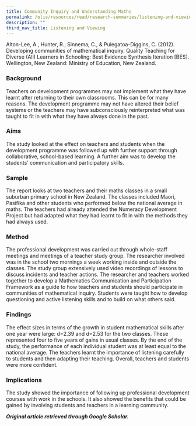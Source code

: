 ```yaml
---
title: Community Inquiry and Understanding Maths
permalink: /elis/resources/read/research-summaries/listening-and-viewing/community-inquiry-understanding-maths/
description: ""
third_nav_title: Listening and Viewing
---
```

Alton-Lee, A., Hunter, R., Sinnema, C., & Pulegatoa-Diggins, C. (2012). Developing communities of mathematical inquiry. Quality Teaching for Diverse (All) Learners in Schooling: Best Evidence Synthesis Iteration [BES]. Wellington, New Zealand: Ministry of Education, New Zealand.

### Background

Teachers on development programmes may not implement what they have learnt after returning to their own classrooms. This can be for many reasons. The development programme may not have altered their belief systems or the teachers may have subconsciously reinterpreted what was taught to fit in with what they have always done in the past.

### Aims

The study looked at the effect on teachers and students when the development programme was followed up with further support through collaborative, school-based learning. A further aim was to develop the students’ communication and participatory skills.

### Sample

The report looks at two teachers and their maths classes in a small suburban primary school in New Zealand. The classes included Maori, Pasifika and other students who performed below the national average in maths. The teachers had already attended the Numeracy Development Project but had adapted what they had learnt to fit in with the methods they had always used.

### Method

The professional development was carried out through whole-staff meetings and meetings of a teacher study group. The researcher involved was in the school two mornings a week working inside and outside the classes. The study group extensively used video recordings of lessons to discuss incidents and teacher actions. The researcher and teachers worked together to develop a Mathematics Communication and Participation Framework as a guide to how teachers and students should participate in communities of mathematical inquiry. Students were taught how to develop questioning and active listening skills and to build on what others said.

### Findings

The effect sizes in terms of the growth in student mathematical skills after one year were large: d=2.39 and d=2.53 for the two classes. These represented four to five years of gains in usual classes. By the end of the study, the performance of each individual student was at least equal to the national average. The teachers learnt the importance of listening carefully to students and then adapting their teaching. Overall, teachers and students were more confident.

### Implications

The study showed the importance of following up professional development courses with work in the schools. It also showed the benefits that could be gained by involving students and teachers in a learning community.

_**Original article retrieved through Google Scholar.**_ 